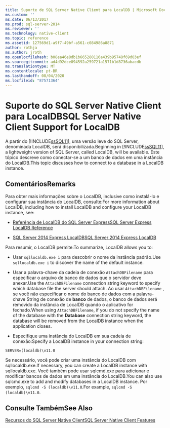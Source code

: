```yaml
---
title: Suporte de SQL Server Native Client para LocalDB | Microsoft Docs
ms.custom: ''
ms.date: 06/13/2017
ms.prod: sql-server-2014
ms.reviewer: ''
ms.technology: native-client
ms.topic: reference
ms.assetid: 127569d1-a9f7-49bf-a561-c084986a8871
author: rothja
ms.author: jroth
ms.openlocfilehash: b08ea46e8db1b665280116a439b95748f69d03ef
ms.sourcegitcommit: ad4d92dce894592a259721a1571b1d8736abacdb
ms.translationtype: MT
ms.contentlocale: pt-BR
ms.lasthandoff: 08/04/2020
ms.locfileid: "87571364"
---
```

# <a name="sql-server-native-client-support-for-localdb"></a><span data-ttu-id="15912-102">Suporte do SQL Server Native Client para LocalDB</span><span class="sxs-lookup"><span data-stu-id="15912-102">SQL Server Native Client Support for LocalDB</span></span>
  <span data-ttu-id="15912-103">A partir do [!INCLUDE[ssSQL11](../../../includes/sssql11-md.md)], uma versão leve do SQL Server, denominada LocalDB, será disponibilizada.</span><span class="sxs-lookup"><span data-stu-id="15912-103">Beginning in [!INCLUDE[ssSQL11](../../../includes/sssql11-md.md)], a lightweight version of SQL Server, called LocalDB, will be available.</span></span> <span data-ttu-id="15912-104">Este tópico descreve como conectar-se a um banco de dados em uma instância do LocalDB.</span><span class="sxs-lookup"><span data-stu-id="15912-104">This topic discusses how to connect to a database in a LocalDB instance.</span></span>  
  
## <a name="remarks"></a><span data-ttu-id="15912-105">Comentários</span><span class="sxs-lookup"><span data-stu-id="15912-105">Remarks</span></span>  
 <span data-ttu-id="15912-106">Para obter mais informações sobre o LocalDB, inclusive como instalá-lo e configurar sua instância do LocalDB, consulte:</span><span class="sxs-lookup"><span data-stu-id="15912-106">For more information about LocalDB, including how to install LocalDB and configure your LocalDB instance, see:</span></span>  
  
-   [<span data-ttu-id="15912-107">Referência de LocalDB do SQL Server Express</span><span class="sxs-lookup"><span data-stu-id="15912-107">SQL Server Express LocalDB Reference</span></span>](../../sql-server-express-localdb-reference.md)  
  
-   [<span data-ttu-id="15912-108">SQL Server 2014 Express LocalDB</span><span class="sxs-lookup"><span data-stu-id="15912-108">SQL Server 2014 Express LocalDB</span></span>](../../../database-engine/configure-windows/sql-server-2016-express-localdb.md)  
  
 <span data-ttu-id="15912-109">Para resumir, o LocalDB permite:</span><span class="sxs-lookup"><span data-stu-id="15912-109">To summarize, LocalDB allows you to:</span></span>  
  
-   <span data-ttu-id="15912-110">Usar `sqllocaldb.exe i` para descobrir o nome da instância padrão.</span><span class="sxs-lookup"><span data-stu-id="15912-110">Use `sqllocaldb.exe i` to discover the name of the default instance.</span></span>  
  
-   <span data-ttu-id="15912-111">Usar a palavra-chave da cadeia de conexão `AttachDBFilename` para especificar o arquivo de banco de dados que o servidor deve anexar.</span><span class="sxs-lookup"><span data-stu-id="15912-111">Use the `AttachDBFilename` connection string keyword to specify which database file the server should attach.</span></span> <span data-ttu-id="15912-112">Ao usar `AttachDBFilename` , se você não especificar o nome do banco de dados com a palavra-chave String de conexão de **banco** de dados, o banco de dados será removido da instância de LocalDB quando o aplicativo for fechado.</span><span class="sxs-lookup"><span data-stu-id="15912-112">When using `AttachDBFilename`, if you do not specify the name of the database with the **Database** connection string keyword, the database will be removed from the LocalDB instance when the application closes.</span></span>  
  
-   <span data-ttu-id="15912-113">Especifique uma instância do LocalDB em sua cadeia de conexão:</span><span class="sxs-lookup"><span data-stu-id="15912-113">Specify a LocalDB instance in your connection string:</span></span>  
  
```  
SERVER=(localdb)\v11.0  
```  
  
 <span data-ttu-id="15912-114">Se necessário, você pode criar uma instância do LocalDB com sqllocaldb.exe.</span><span class="sxs-lookup"><span data-stu-id="15912-114">If necessary, you can create a LocalDB instance with sqllocaldb.exe.</span></span> <span data-ttu-id="15912-115">Você também pode usar sqlcmd.exe para adicionar e modificar bancos de dados em uma instância do LocalDB.</span><span class="sxs-lookup"><span data-stu-id="15912-115">You can also use sqlcmd.exe to add and modify databases in a LocalDB instance.</span></span> <span data-ttu-id="15912-116">Por exemplo, `sqlcmd -S (localdb)\v11.0`.</span><span class="sxs-lookup"><span data-stu-id="15912-116">For example, `sqlcmd -S (localdb)\v11.0`.</span></span>  
  
## <a name="see-also"></a><span data-ttu-id="15912-117">Consulte Também</span><span class="sxs-lookup"><span data-stu-id="15912-117">See Also</span></span>  
 [<span data-ttu-id="15912-118">Recursos do SQL Server Native Client</span><span class="sxs-lookup"><span data-stu-id="15912-118">SQL Server Native Client Features</span></span>](sql-server-native-client-features.md)  
  
  
